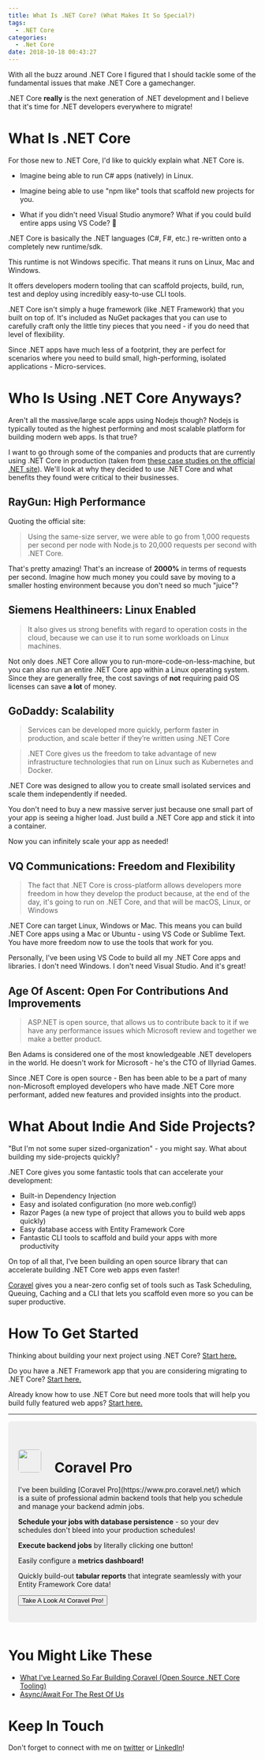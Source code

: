 ```yaml
---
title: What Is .NET Core? (What Makes It So Special?)
tags:
  - .NET Core
categories:
  - .Net Core
date: 2018-10-18 00:43:27
---
```



With all the buzz around .NET Core I figured that I should tackle some of the fundamental issues that make .NET Core a gamechanger.

.NET Core __really__ is the next generation of .NET development and I believe that it's time for .NET developers everywhere to migrate!

<!-- more -->

# What Is .NET Core

For those new to .NET Core, I'd like to quickly explain what .NET Core is.

- Imagine being able to run C# apps (natively) in Linux.

- Imagine being able to use "npm like" tools that scaffold new projects for you.

- What if you didn't need Visual Studio anymore? What if you could build entire apps using VS Code? 🤯

.NET Core is basically the .NET languages (C#, F#, etc.) re-written onto a completely new runtime/sdk.

This runtime is not Windows specific. That means it runs on Linux, Mac and Windows.

It offers developers modern tooling that can scaffold projects, build, run, test and deploy using incredibly easy-to-use CLI tools.

.NET Core isn't simply a huge framework (like .NET Framework) that you built on top of. It's included as NuGet packages that you can use to carefully craft only the little tiny pieces that you need - if you do need that level of flexibility.

Since .NET apps have much less of a footprint, they are perfect for scenarios where you need to build small, high-performing, isolated applications - Micro-services.

# Who Is Using .NET Core Anyways?

Aren't all the massive/large scale apps using Nodejs though? Nodejs is typically touted as the highest performing and most scalable platform for building modern web apps. Is that true?

I want to go through some of the companies and products that are currently using .NET Core in production (taken from [these case studies on the official .NET site](https://www.microsoft.com/net/platform/customers)). We'll look at why they decided to use .NET Core and what benefits they found were critical to their businesses.

## RayGun: High Performance

Quoting the official site:

> Using the same-size server, we were able to go from 1,000 requests per second per node with Node.js to 20,000 requests per second with .NET Core.

That's pretty amazing! That's an increase of __2000%__ in terms of requests per second. Imagine how much money you could save by moving to a smaller hosting environment because you don't need so much "juice"?

## Siemens Healthineers: Linux Enabled

>  It also gives us strong benefits with regard to operation costs in the cloud, because we can use it to run some workloads on Linux machines.

Not only does .NET Core allow you to run-more-code-on-less-machine, but you can also run an entire .NET Core app within a Linux operating system. Since they are generally free, the cost savings of __not__ requiring paid OS licenses can save __a lot__ of money.

## GoDaddy: Scalability

> Services can be developed more quickly, perform faster in production, and scale better if they’re written using .NET Core

> .NET Core gives us the freedom to take advantage of new infrastructure technologies that run on Linux such as Kubernetes and Docker.

.NET Core was designed to allow you to create small isolated services and scale them independently if needed. 

You don't need to buy a new massive server just because one small part of your app is seeing a higher load. Just build a .NET Core app and stick it into a container. 

Now you can infinitely scale your app as needed!

## VQ Communications: Freedom and Flexibility

> The fact that .NET Core is cross-platform allows developers more freedom in how they develop the product because, at the end of the day, it's going to run on .NET Core, and that will be macOS, Linux, or Windows

.NET Core can target Linux, Windows or Mac. This means you can build .NET Core apps using a Mac or Ubuntu - using VS Code or Sublime Text. You have more freedom now to use the tools that work for you.

Personally, I've been using VS Code to build all my .NET Core apps and libraries. I don't need Windows. I don't need Visual Studio. And it's great!

## Age Of Ascent: Open For Contributions And Improvements

> ASP.NET is open source, that allows us to contribute back to it if we have any performance issues which Microsoft review and together we make a better product.

Ben Adams is considered one of the most knowledgeable .NET developers in the world. He doesn't work for Microsoft - he's the CTO of Illyriad Games.

Since .NET Core is open source - Ben has been able to be a part of many non-Microsoft employed developers who have made .NET Core more performant, added new features and provided insights into the product.

# What About Indie And Side Projects?

"But I'm not some super sized-organization" - you might say. What about building my side-projects quickly?

.NET Core gives you some fantastic tools that can accelerate your development:

- Built-in Dependency Injection
- Easy and isolated configuration (no more web.config!)
- Razor Pages (a new type of project that allows you to build web apps quickly)
- Easy database access with Entity Framework Core
- Fantastic CLI tools to scaffold and build your apps with more productivity

On top of all that, I've been building an open source library that can accelerate building .NET Core web apps even faster!

[Coravel](https://github.com/jamesmh/coravel) gives you a near-zero config set of tools such as Task Scheduling, Queuing, Caching and a CLI that lets you scaffold even more so you can be super productive.

# How To Get Started

Thinking about building your next project using .NET Core? [Start here.](https://docs.microsoft.com/en-us/aspnet/core/getting-started/?view=aspnetcore-2.1)

Do you have a .NET Framework app that you are considering migrating to .NET Core? [Start here.](https://docs.microsoft.com/en-us/aspnet/core/migration/?view=aspnetcore-2.1)

Already know how to use .NET Core but need more tools that will help you build fully featured web apps? [Start here.](https://github.com/jamesmh/coravel)

<hr />

<div style="padding:20px; border-radius:6px; background-color: #efefef; margin-bottom:50px">
    <h1 class="margin-bottom:0"><img src="https://www.pro.coravel.net/img/logo.png" style="width:47px;margin-top:-2px;border-radius:6px;margin-right:20px" /> Coravel Pro
</h1>
I've been building [Coravel Pro](https://www.pro.coravel.net/) which is a suite of professional admin backend tools that help you schedule and manage your backend admin jobs.

<strong>Schedule your jobs with database persistence</strong> - so your dev schedules don't bleed into your production schedules!

<strong>Execute backend jobs</strong> by literally clicking one button!

Easily configure a <strong>metrics dashboard!</strong>

Quickly build-out <strong>tabular reports</strong> that integrate seamlessly with your Entity Framework Core data!
    <div class="text-center">
        <a href="https://www.pro.coravel.net/">
            <button class="btn btn-sign-up" style="margin-top:0;margin-bottom:0">Take A Look At Coravel Pro!</button>
        </a>
    </div>
</div>

# You Might Like These

- [What I've Learned So Far Building Coravel (Open Source .NET Core Tooling)](https://www.blog.jamesmichaelhickey.com/What-I-ve-Learned-So-Far-Building-Coravel-Open-Source-NET-Core-Tooling/)
- [Async/Await For The Rest Of Us](https://www.blog.jamesmichaelhickey.com/Async-Await-For-The-Rest-Of-Us/)

# Keep In Touch

Don't forget to connect with me on [twitter](https://twitter.com/jamesmh_dev) or [LinkedIn](https://www.linkedin.com/in/jamesmhickey/)!